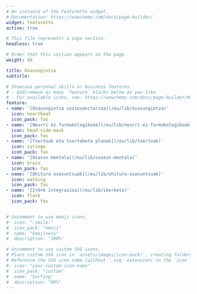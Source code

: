 ```yaml
---
# An instance of the Featurette widget.
# Documentation: https://wowchemy.com/docs/page-builder/
widget: featurette
active: true

# This file represents a page section.
headless: true

# Order that this section appears on the page.
weight: 40

title: Osasungintza
subtitle:

# Showcase personal skills or business features.
# - Add/remove as many `feature` blocks below as you like.
# - For available icons, see: https://wowchemy.com/docs/page-builder/#icons
feature:
- name: '[Osasungintza soziosanitarioa](/eu/lib/osasungintza)'
  icon: heartbeat
  icon_pack: fas  
- name: '[Neurri ez farmakologikoak](/eu/lib/neurri-ez-farmakologikoak)'
  icon: head-side-mask
  icon_pack: fas  
- name: '[Txertoak eta txertaketa planak](/eu/lib/txertoak)'
  icon: syringe
  icon_pack: fas  
- name: '[Osasun mentala](/eu/lib/osasun-mentala)'
  icon: brain
  icon_pack: fas 
- name: '[Ohitura osasuntsuak](/eu/lib/ohitura-osasuntsuak)'
  icon: walking
  icon_pack: fas   
- name: '[I+G+b integrazioa](/eu/lib/ikerketa)'
  icon: flask
  icon_pack: fas  


# Uncomment to use emoji icons.
#- icon: ":smile:"
#  icon_pack: "emoji"
#  name: "Emojiness"
#  description: "100%"  

# Uncomment to use custom SVG icons.
# Place custom SVG icon in `assets/images/icon-pack/`, creating folders if necessary.
# Reference the SVG icon name (without `.svg` extension) in the `icon` field.
#- icon: "your-custom-icon-name"
#  icon_pack: "custom"
#  name: "Surfing"
#  description: "90%"
---
```

